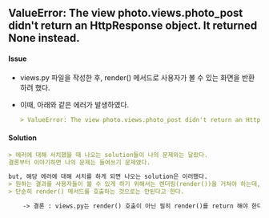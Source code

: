 ## ValueError: The view photo.views.photo_post didn't return an HttpResponse object. It returned None instead.



#### Issue

- views.py 파일을 작성한 후, render() 메서드로 사용자가 볼 수 있는 화면을 반환하려 했다. 

- 이때, 아래와 같은 에러가 발생하였다.

  ```markdown
  > ValueError: The view photo.views.photo_post didn't return an HttpResponse object. It returned None instead.
  ```



#### Solution 

```markdown
> 에러에 대해 서치했을 때 나오는 solution들이 나의 문제와는 달랐다.
결론부터 이야기하면 나의 문제는 들여쓰기 문제였다. 

but, 해당 에러에 대해 서치를 하게 되면 나오는 solution은 이러했다.
> 원하는 결과를 사용자들이 볼 수 있게 하기 위해서는 렌더링(render())을 거쳐야 하는데, views.py 파일은 무조건적으로 render()를 return 해야 하는 것. 
> 단순히 render() 메서드를 호출하는 것으로는 안된다고 한다. 

	-> 결론 : views.py는 render() 호출이 아닌 필히 render()를 return 해야 한다.
```

